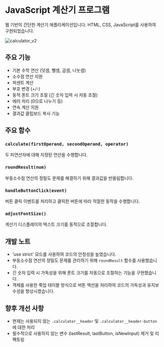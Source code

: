 # JavaScript 계산기 프로그램

웹 기반의 간단한 계산기 애플리케이션입니다.
HTML, CSS, JavaScript를 사용하여 구현되었습니다.

![calculator_v2](https://github.com/user-attachments/assets/84047004-24f1-484e-88b8-80f976b56c64)


## 주요 기능

- 기본 수학 연산 (덧셈, 뺄셈, 곱셈, 나눗셈)
- 소수점 연산 지원
- 퍼센트 계산
- 부호 변경 (+/-)
- 동적 폰트 크기 조절 (긴 숫자 입력 시 자동 조절)
- 에러 처리 (0으로 나누기 등)
- 연속 계산 지원
- 결과값 클립보드 복사 기능

## 주요 함수

### `calculate(firstOperand, secondOperand, operator)`
두 피연산자에 대해 지정된 연산을 수행합니다.

### `roundResult(num)`
부동소수점 연산의 정밀도 문제를 해결하기 위해 결과값을 반올림합니다.

### `handleButtonClick(event)`
버튼 클릭 이벤트를 처리하고 클릭한 버튼에 따라 적절한 동작을 수행합니다.

### `adjustFontSize()`
계산기 디스플레이의 텍스트 크기를 동적으로 조절합니다.

## 개발 노트

- 'use strict' 모드를 사용하여 코드의 안정성을 높였습니다.
- 부동소수점 연산의 정밀도 문제를 관리하기 위해 `roundResult` 함수를 사용했습니다.
- 긴 숫자 입력 시 가독성을 위해 폰트 크기를 자동으로 조절하는 기능을 구현했습니다.
- 객체를 사용한 룩업 테이블 방식으로 버튼 액션을 처리하여 코드의 가독성과 유지보수성을 향상시켰습니다.

## 향후 개선 사항

- 현재는 사용되지 않는 `.calculator__header` 및 `.calculator__header-button`에 대한 처리
- 필수적으로 사용하지 않는 변수 (lastResult, lastButton, isNewInput) 제거 및 리팩토링
